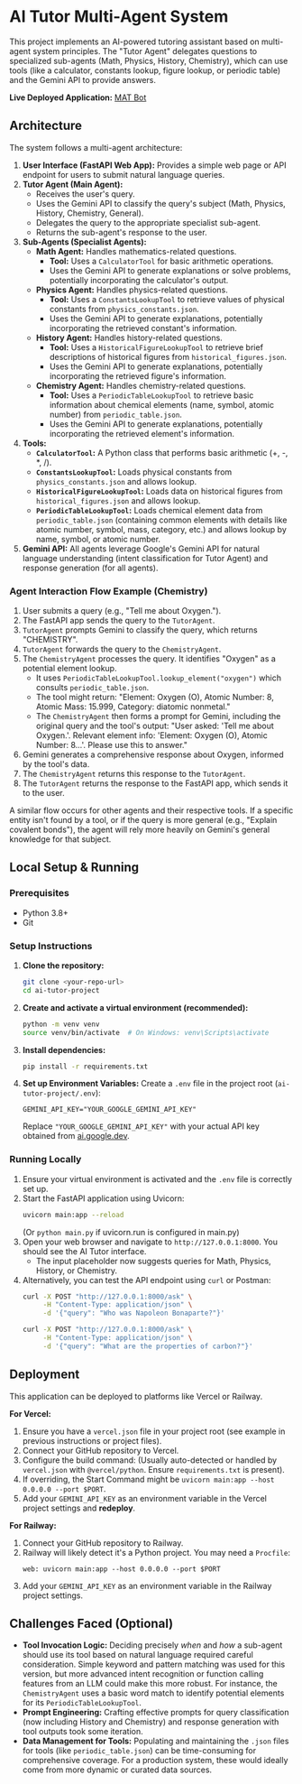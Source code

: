 # AI Tutor Multi-Agent System

This project implements an AI-powered tutoring assistant based on multi-agent system principles. The "Tutor Agent" delegates questions to specialized sub-agents (Math, Physics, History, Chemistry), which can use tools (like a calculator, constants lookup, figure lookup, or periodic table) and the Gemini API to provide answers.

**Live Deployed Application:** [MAT Bot](https://multi-agent-tutoring-bot-opav.vercel.app/)

## Architecture

The system follows a multi-agent architecture:

1.  **User Interface (FastAPI Web App):** Provides a simple web page or API endpoint for users to submit natural language queries.
2.  **Tutor Agent (Main Agent):**
    *   Receives the user's query.
    *   Uses the Gemini API to classify the query's subject (Math, Physics, History, Chemistry, General).
    *   Delegates the query to the appropriate specialist sub-agent.
    *   Returns the sub-agent's response to the user.
3.  **Sub-Agents (Specialist Agents):**
    *   **Math Agent:** Handles mathematics-related questions.
        *   **Tool:** Uses a `CalculatorTool` for basic arithmetic operations.
        *   Uses the Gemini API to generate explanations or solve problems, potentially incorporating the calculator's output.
    *   **Physics Agent:** Handles physics-related questions.
        *   **Tool:** Uses a `ConstantsLookupTool` to retrieve values of physical constants from `physics_constants.json`.
        *   Uses the Gemini API to generate explanations, potentially incorporating the retrieved constant's information.
    *   **History Agent:** Handles history-related questions.
        *   **Tool:** Uses a `HistoricalFigureLookupTool` to retrieve brief descriptions of historical figures from `historical_figures.json`.
        *   Uses the Gemini API to generate explanations, potentially incorporating the retrieved figure's information.
    *   **Chemistry Agent:** Handles chemistry-related questions.
        *   **Tool:** Uses a `PeriodicTableLookupTool` to retrieve basic information about chemical elements (name, symbol, atomic number) from `periodic_table.json`.
        *   Uses the Gemini API to generate explanations, potentially incorporating the retrieved element's information.
4.  **Tools:**
    *   **`CalculatorTool`:** A Python class that performs basic arithmetic (+, -, \*, /).
    *   **`ConstantsLookupTool`:** Loads physical constants from `physics_constants.json` and allows lookup.
    *   **`HistoricalFigureLookupTool`:** Loads data on historical figures from `historical_figures.json` and allows lookup.
    *   **`PeriodicTableLookupTool`:** Loads chemical element data from `periodic_table.json` (containing common elements with details like atomic number, symbol, mass, category, etc.) and allows lookup by name, symbol, or atomic number.
5.  **Gemini API:** All agents leverage Google's Gemini API for natural language understanding (intent classification for Tutor Agent) and response generation (for all agents).

### Agent Interaction Flow Example (Chemistry)

1.  User submits a query (e.g., "Tell me about Oxygen.").
2.  The FastAPI app sends the query to the `TutorAgent`.
3.  `TutorAgent` prompts Gemini to classify the query, which returns "CHEMISTRY".
4.  `TutorAgent` forwards the query to the `ChemistryAgent`.
5.  The `ChemistryAgent` processes the query. It identifies "Oxygen" as a potential element lookup.
    *   It uses `PeriodicTableLookupTool.lookup_element("oxygen")` which consults `periodic_table.json`.
    *   The tool might return: "Element: Oxygen (O), Atomic Number: 8, Atomic Mass: 15.999, Category: diatomic nonmetal."
    *   The `ChemistryAgent` then forms a prompt for Gemini, including the original query and the tool's output: "User asked: 'Tell me about Oxygen.'. Relevant element info: 'Element: Oxygen (O), Atomic Number: 8...'. Please use this to answer."
6.  Gemini generates a comprehensive response about Oxygen, informed by the tool's data.
7.  The `ChemistryAgent` returns this response to the `TutorAgent`.
8.  The `TutorAgent` returns the response to the FastAPI app, which sends it to the user.

A similar flow occurs for other agents and their respective tools. If a specific entity isn't found by a tool, or if the query is more general (e.g., "Explain covalent bonds"), the agent will rely more heavily on Gemini's general knowledge for that subject.

## Local Setup & Running

### Prerequisites

*   Python 3.8+
*   Git

### Setup Instructions

1.  **Clone the repository:**
    ```bash
    git clone <your-repo-url>
    cd ai-tutor-project
    ```

2.  **Create and activate a virtual environment (recommended):**
    ```bash
    python -m venv venv
    source venv/bin/activate  # On Windows: venv\Scripts\activate
    ```

3.  **Install dependencies:**
    ```bash
    pip install -r requirements.txt
    ```

4.  **Set up Environment Variables:**
    Create a `.env` file in the project root (`ai-tutor-project/.env`):
    ```env
    GEMINI_API_KEY="YOUR_GOOGLE_GEMINI_API_KEY"
    ```
    Replace `"YOUR_GOOGLE_GEMINI_API_KEY"` with your actual API key obtained from [ai.google.dev](https://ai.google.dev).

### Running Locally

1.  Ensure your virtual environment is activated and the `.env` file is correctly set up.
2.  Start the FastAPI application using Uvicorn:
    ```bash
    uvicorn main:app --reload
    ```
    (Or `python main.py` if uvicorn.run is configured in main.py)
3.  Open your web browser and navigate to `http://127.0.0.1:8000`. You should see the AI Tutor interface.
    *   The input placeholder now suggests queries for Math, Physics, History, or Chemistry.
4.  Alternatively, you can test the API endpoint using `curl` or Postman:
    ```bash
    curl -X POST "http://127.0.0.1:8000/ask" \
         -H "Content-Type: application/json" \
         -d '{"query": "Who was Napoleon Bonaparte?"}'
    ```
    ```bash
    curl -X POST "http://127.0.0.1:8000/ask" \
         -H "Content-Type: application/json" \
         -d '{"query": "What are the properties of carbon?"}'
    ```

## Deployment

This application can be deployed to platforms like Vercel or Railway.

**For Vercel:**
1.  Ensure you have a `vercel.json` file in your project root (see example in previous instructions or project files).
2.  Connect your GitHub repository to Vercel.
3.  Configure the build command: (Usually auto-detected or handled by `vercel.json` with `@vercel/python`. Ensure `requirements.txt` is present).
4.  If overriding, the Start Command might be `uvicorn main:app --host 0.0.0.0 --port $PORT`.
5.  Add your `GEMINI_API_KEY` as an environment variable in the Vercel project settings and **redeploy**.

**For Railway:**
1.  Connect your GitHub repository to Railway.
2.  Railway will likely detect it's a Python project. You may need a `Procfile`:
    ```Procfile
    web: uvicorn main:app --host 0.0.0.0 --port $PORT
    ```
3.  Add your `GEMINI_API_KEY` as an environment variable in the Railway project settings.

## Challenges Faced (Optional)

*   **Tool Invocation Logic:** Deciding precisely *when* and *how* a sub-agent should use its tool based on natural language required careful consideration. Simple keyword and pattern matching was used for this version, but more advanced intent recognition or function calling features from an LLM could make this more robust. For instance, the `ChemistryAgent` uses a basic word match to identify potential elements for its `PeriodicTableLookupTool`.
*   **Prompt Engineering:** Crafting effective prompts for query classification (now including History and Chemistry) and response generation with tool outputs took some iteration.
*   **Data Management for Tools:** Populating and maintaining the `.json` files for tools (like `periodic_table.json`) can be time-consuming for comprehensive coverage. For a production system, these would ideally come from more dynamic or curated data sources.
